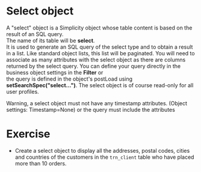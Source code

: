 Select object
====================

A "select" object is a Simplicity object whose table content is based on the result of an SQL query.   
The name of its table will be **select**.  
It is used to generate an SQL query of the select type and to obtain a result in a list. 
Like standard object lists, this list will be paginated.
You will need to associate as many attributes with the select object as there are columns returned by the select query.
You can define your query directly in the business object settings in the **Filter** or   
the query is defined in the object's postLoad using **setSearchSpec("select...")**.
The select object is of course read-only for all user profiles.

<div class="warning">Warning, a select object must not have any timestamp attributes. (Object settings: Timestamp=None) or the query must include the attributes</div>


Exercise
====================

- Create a select object to display all the addresses, postal codes, cities and countries of the customers in the `trn_client` table who have placed more than 10 orders.


